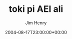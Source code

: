---
title: 'toki pi AEI ali'
posts: 3
hash: 't278'
author: 'Jim Henry'
date: 2004-08-17T23:00:00+00:00
sources:
  - http://forums.tokipona.org/viewtopic.php%3Ft=278.html
---